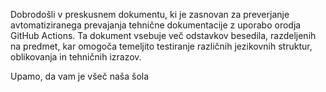 Dobrodošli v preskusnem dokumentu, ki je zasnovan za preverjanje avtomatiziranega prevajanja tehnične dokumentacije z uporabo orodja GitHub Actions.
Ta dokument vsebuje več odstavkov besedila, razdeljenih na predmet, kar omogoča temeljito testiranje različnih jezikovnih struktur, oblikovanja in tehničnih izrazov.

Upamo, da vam je všeč naša šola